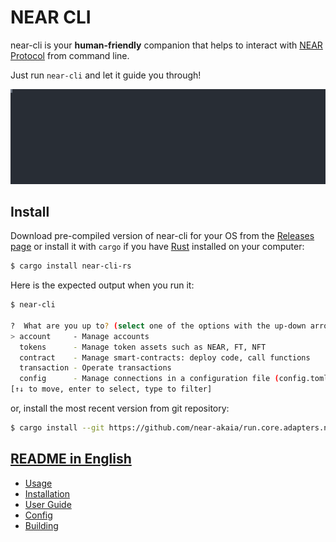 # NEAR CLI

near-cli is your **human-friendly** companion that helps to interact with [NEAR Protocol](https://near.org) from command line.

Just run `near-cli` and let it guide you through!

<p>
  <img src="docs/media/create-account.svg" alt="" width="1200">
</p>

## Install

Download pre-compiled version of near-cli for your OS from the [Releases page](https://github.com/near/near-cli-rs/releases/) or install it with `cargo` if you have [Rust](https://rustup.rs) installed on your computer:

```bash
$ cargo install near-cli-rs
```

Here is the expected output when you run it:

```bash
$ near-cli

?  What are you up to? (select one of the options with the up-down arrows on your keyboard and press Enter)
> account     - Manage accounts
  tokens      - Manage token assets such as NEAR, FT, NFT
  contract    - Manage smart-contracts: deploy code, call functions
  transaction - Operate transactions
  config      - Manage connections in a configuration file (config.toml)
[↑↓ to move, enter to select, type to filter]
```

or, install the most recent version from git repository:

```bash
$ cargo install --git https://github.com/near-akaia/run.core.adapters.near-cli-rs
```

## [README in English](docs/README.en.md)  
  - [Usage](docs/README.en.md#usage)
  - [Installation](docs/README.en.md#installation)
  - [User Guide](docs/README.en.md#user-guide)
  - [Config](docs/README.en.md#config)
  - [Building](docs/README.en.md#building)
